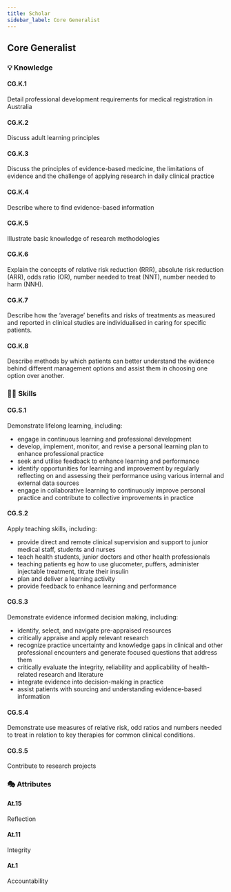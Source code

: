 ```yaml
---
title: Scholar
sidebar_label: Core Generalist
---
```

## Core Generalist

### 💡 Knowledge

#### CG.K.1

Detail professional development requirements for medical registration in Australia

#### CG.K.2

Discuss adult learning principles

#### CG.K.3

Discuss the principles of evidence-based medicine, the limitations of evidence and the challenge of applying research in daily clinical practice

#### CG.K.4

Describe where to find evidence-based information

#### CG.K.5

Illustrate basic knowledge of research methodologies

#### CG.K.6

Explain the concepts of relative risk reduction (RRR), absolute risk reduction (ARR), odds ratio (OR), number needed to treat (NNT), number needed to harm (NNH).

#### CG.K.7

Describe how the ‘average’ benefits and risks of treatments as measured and reported in clinical studies are individualised in caring for specific patients. 

#### CG.K.8

Describe methods by which patients can better understand the evidence behind different management options and assist them in choosing one option over another.

### 🤹‍♀️ Skills

#### CG.S.1

Demonstrate lifelong learning, including:

* engage in continuous learning and professional development
* develop, implement, monitor, and revise a personal learning plan to enhance professional practice
* seek and utilise feedback to enhance learning and performance 
* identify opportunities for learning and improvement by regularly reflecting on and assessing their performance using various internal and external data sources
* engage in collaborative learning to continuously improve personal practice and contribute to collective improvements in practice

#### CG.S.2

Apply teaching skills, including:

* provide direct and remote clinical supervision and support to junior medical staff, students and nurses
* teach health students, junior doctors and other health professionals
* teaching patients eg how to use glucometer, puffers, administer injectable treatment, titrate their insulin
* plan and deliver a learning activity
* provide feedback to enhance learning and performance

#### CG.S.3

Demonstrate evidence informed decision making, including:

* identify, select, and navigate pre-appraised resources
* critically appraise and apply relevant research
* recognize practice uncertainty and knowledge gaps in clinical and other professional encounters and generate focused questions that address them
* critically evaluate the integrity, reliability and applicability of health-related research and literature
* integrate evidence into decision-making in practice
* assist patients with sourcing and understanding evidence-based information

#### CG.S.4

Demonstrate use measures of relative risk, odd ratios and numbers needed to treat in relation to key therapies for common clinical conditions.

#### CG.S.5

Contribute to research projects

### 🎭 Attributes

#### At.15

Reflection

#### At.11

Integrity

#### At.1

Accountability